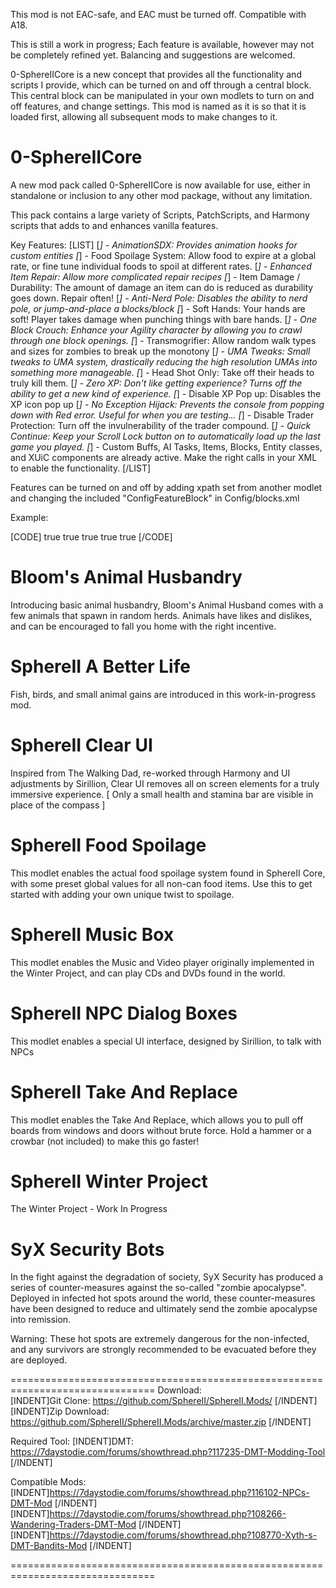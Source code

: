 
This mod is not EAC-safe, and EAC must be turned off. Compatible with A18.

This is still a work in progress; Each feature is available, however may not be completely refined yet. Balancing and suggestions are welcomed.

0-SphereIICore is a new concept that provides all the functionality and scripts I provide, which can be turned on and off through a central block. This central block can be manipulated in your own modlets to turn on and off features, and change settings. This mod is named as it is so that it is loaded first, allowing all subsequent mods to make changes to it.

0-SphereIICore
==============

A new mod pack called 0-SphereIICore is now available for use, either in standalone or inclusion to any other mod package, without any limitation.

This pack contains a large variety of Scripts, PatchScripts, and Harmony scripts that adds to and enhances vanilla features. 

Key Features:
[LIST]
[*]	- AnimationSDX: Provides animation hooks for custom entities
[*]	- Food Spoilage System: Allow food to expire at a global rate, or fine tune individual foods to spoil at different rates. 
[*]	- Enhanced Item Repair: Allow more complicated repair recipes
[*]	- Item Damage / Durability:  The amount of damage an item can do is reduced as durability goes down. Repair often!
[*]	- Anti-Nerd Pole: Disables the ability to nerd pole, or jump-and-place a blocks/block
[*]	- Soft Hands: Your hands are soft! Player takes damage when punching things with bare hands.
[*]	- One Block Crouch: Enhance your Agility character by allowing you to crawl through one block openings.
[*]	- Transmogrifier: Allow random walk types and sizes for zombies to break up the monotony
[*]	- UMA Tweaks: Small tweaks to UMA system, drastically reducing the high resolution UMAs into something more manageable.
[*]	- Head Shot Only: Take off their heads to truly kill them.
[*]	- Zero XP: Don't like getting experience? Turns off the ability to get a new kind of experience.
[*]	- Disable XP Pop up:  Disables the XP icon pop up
[*]	- No Exception Hijack: Prevents the console from popping down with Red error. Useful for when you are testing...
[*]	- Disable Trader Protection: Turn off the invulnerability of the trader compound.
[*]	- Quick Continue: Keep your Scroll Lock button on to automatically load up the last game you played. 
[*]	- Custom Buffs, AI Tasks, Items, Blocks, Entity classes, and XUiC components are already active. Make the right calls in your XML to enable the functionality.
[/LIST]	


Features can be turned on and off by adding xpath set from another modlet and changing the included "ConfigFeatureBlock" in Config/blocks.xml

Example:

[CODE]
<configs>
  <set xpath="/blocks/block[@name='ConfigFeatureBlock']/property[@class='FoodSpoilage']/property[@name='FoodSpoilage']/@value">true</set>
  <set xpath="/blocks/block[@name='ConfigFeatureBlock']/property[@class='AdvancedPlayerFeatures']/property[@name='OneBlockCrouch']/@value">true</set>
  <set xpath="/blocks/block[@name='ConfigFeatureBlock']/property[@class='AdvancedNPCFeatures']/property[@name='MakeTraderVulnerable']/@value">true</set>
  <set xpath="/blocks/block[@name='ConfigFeatureBlock']/property[@class='AdvancedPrefabFeatures']/property[@name='DisableTraderProtection']/@value">true</set>
  <set xpath="/blocks/block[@name='ConfigFeatureBlock']/property[@class='AdvancedWorldGen']/property[@name='DisableSplatMap']/@value">true</set>
</configs>
[/CODE]

Bloom's Animal Husbandry
========================

Introducing basic animal husbandry, Bloom's Animal Husband comes with a few animals that spawn in random herds. Animals have likes and dislikes, and can be encouraged to fall you home with the right incentive.


SphereII A Better Life
======================

Fish, birds, and small animal gains are introduced in this work-in-progress mod.

SphereII Clear UI
=================

Inspired from The Walking Dad, re-worked through Harmony and UI adjustments by Sirillion, Clear UI removes all on screen elements for a truly immersive experience. [ Only a small health and stamina bar are visible in place of the compass ]

SphereII Food Spoilage
======================

This modlet enables the actual food spoilage system found in SphereII Core, with some preset global values for all non-can food items. Use this to get started with adding your own unique twist to spoilage.

SphereII Music Box
==================

This modlet enables the Music and Video player originally implemented in the Winter Project, and can play CDs and DVDs found in the world.

SphereII NPC Dialog Boxes
=========================

This modlet enables a special UI interface, designed by Sirillion, to talk with NPCs


SphereII Take And Replace
=========================

This modlet enables the Take And Replace, which allows you to pull off boards from windows and doors without brute force. Hold a hammer or a crowbar (not included) to make this go faster!

SphereII Winter Project
=======================

The Winter Project - Work In Progress

SyX Security Bots
=================

In the fight against the degradation of society, SyX Security has produced a series of counter-measures against the so-called "zombie apocalypse". Deployed in infected hot spots around the world, these counter-measures have been designed to reduce and ultimately send the zombie apocalypse into remission. 

Warning: These hot spots are extremely dangerous for the non-infected, and any survivors are strongly recommended to be evacuated before they are deployed.


===============================================================================
Download:  
[INDENT]Git Clone:  https://github.com/SphereII/SphereII.Mods/ [/INDENT]
[INDENT]Zip Download: https://github.com/SphereII/SphereII.Mods/archive/master.zip [/INDENT]
	
Required Tool:
[INDENT]DMT: https://7daystodie.com/forums/showthread.php?117235-DMT-Modding-Tool [/INDENT]
	
Compatible Mods:
[INDENT]https://7daystodie.com/forums/showthread.php?116102-NPCs-DMT-Mod [/INDENT]
[INDENT]https://7daystodie.com/forums/showthread.php?108266-Wandering-Traders-DMT-Mod [/INDENT]
[INDENT]https://7daystodie.com/forums/showthread.php?108770-Xyth-s-DMT-Bandits-Mod [/INDENT]

===============================================================================
